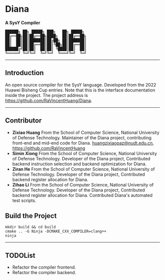 # Diana

**A SysY Compiler**
```
██████╗ ██╗ █████╗ ███╗   ██╗ █████╗     
██╔══██╗██║██╔══██╗████╗  ██║██╔══██╗    
██║  ██║██║███████║██╔██╗ ██║███████║    
██║  ██║██║██╔══██║██║╚██╗██║██╔══██║    
██████╔╝██║██║  ██║██║ ╚████║██║  ██║    
╚═════╝ ╚═╝╚═╝  ╚═╝╚═╝  ╚═══╝╚═╝  ╚═╝    
```

---
## Introduction
An open source compiler for the SysY language. Developed from the 2022 Huawei Bisheng Cup entries. Note that this is the interface documentation inside the project. The project address is <https://github.com/RaVincentHuang/Diana>.

---
## Contributor
+ **Zixiao Huang** From the School of Computer Science, National University of Defense Technology. Maintainer of the Diana project, contributing front-end and mid-end code for Diana. <huangzixiaopaz@nudt.edu.cn>, <https://github.com/RaVincentHuang>
+ **Simin Xiong** From the School of Computer Science, National University of Defense Technology. Developer of the Diana project, Contributed backend instruction selection and backend optimization for Diana.
+ **Ziran He** From the School of Computer Science, National University of Defense Technology. Developer of the Diana project, Contributed backend register allocation for Diana.
+ **Zihao Li** From the School of Computer Science, National University of Defense Technology. Developer of the Diana project, Contributed backend register allocation for Diana. Contributed Diana's automated test scripts.

## Build the Project
```shell
mkdir build && cd build
cmake .. -G Ninja -DCMAKE_CXX_COMPILER=clang++
ninja
```

---
## TODOList
- Refactor the compiler frontend.
- Refactor the compiler backend. 